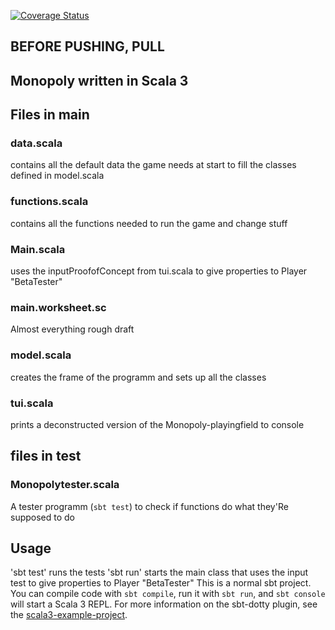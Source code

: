 [![Coverage Status](https://coveralls.io/repos/github/jasemper/Monopoly/badge.svg?branch=master)](https://coveralls.io/github/jasemper/Monopoly?branch=master)

## BEFORE PUSHING, PULL
## Monopoly written in Scala 3

## Files in main

### data.scala
contains all the default data the game needs at start to fill the classes defined in model.scala
### functions.scala
contains all the functions needed to run the game and change stuff
### Main.scala
uses the inputProofofConcept from tui.scala to give properties to Player "BetaTester"
### main.worksheet.sc
Almost everything rough draft
### model.scala
creates the frame of the programm and sets up all the classes
### tui.scala
prints a deconstructed version of the Monopoly-playingfield to console

## files in test

### Monopolytester.scala
A tester programm (`sbt test`) to check if functions do what they'Re supposed to do


## Usage
'sbt test' runs the tests
'sbt run' starts the main class that uses the input test to give properties to Player "BetaTester"
This is a normal sbt project. You can compile code with `sbt compile`, run it with `sbt run`, and `sbt console` will start a Scala 3 REPL.
For more information on the sbt-dotty plugin, see the
[scala3-example-project](https://github.com/scala/scala3-example-project/blob/main/README.md).
